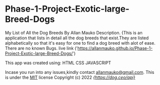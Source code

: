 # Phase-1-Project-Exotic-large-Breed-Dogs
My List of All the Dog Breeds
By Allan Mauko
Description.
{This is an application that lists in detail all the dog breeds that exist.They are listed alphabetically so that it's easy for one to find a dog breed with alot of ease.
There are no known Bugs.
live link ('https://allanmauko.github.io/Phase-1-Project-Exotic-large-Breed-Dogs/')

This app was created using:
HTML
CSS
JAVASCRIPT

Incase you run into any issues,kindly contact allanmauko@gmail.com.
This is under the [MIT](LICENSE) license
Copyright (c) 2022 *{https://dog.ceo/api}*
